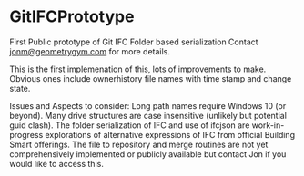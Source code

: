 # GitIFCPrototype
First Public prototype of Git IFC Folder based serialization
Contact jonm@geometrygym.com for more details.

This is the first implemenation of this, lots of improvements to make.
Obvious ones include ownerhistory file names with time stamp and change state.


Issues and Aspects to consider:
Long path names require Windows 10 (or beyond).
Many drive structures are case insensitive (unlikely but potential guid clash).
The folder serialization of IFC and use of ifcjson are work-in-progress explorations of alternative expressions of IFC from official Building Smart offerings.
The file to repository and merge routines are not yet comprehensively implemented or publicly available but contact Jon if you would like to access this.


